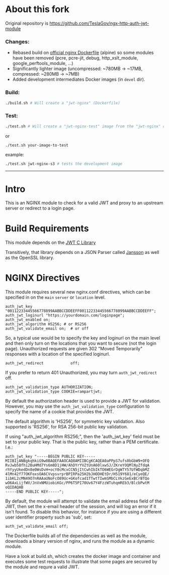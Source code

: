 # About this fork

Original repository is https://github.com/TeslaGov/ngx-http-auth-jwt-module

### Changes: 
 - Rebased build on [official nginx Dockerfile](https://github.com/nginxinc/docker-nginx) (alpine) so some modules have been 
 removed (pcre, pcre-jit, debug, http_xslt_module, google_perftools_module, ...)
 - Significantly lighter image (uncompressed: ~780MB -> ~17MB, compressed: ~280MB -> ~7MB)
 - Added development intermediates Docker images (in `devel` dir).
 
### Build:
```bash
./build.sh # Will create a "jwt-nginx" (Dockerfile)
```
 
### Test:
```bash
./test.sh # Will create a "jwt-nginx-test" image from the "jwt-nginx" one (Dockerfile.test)
```
or
```bash
./test.sh your-image-to-test
```
example: 
```bash
./test.sh jwt-nginx-s3 # tests the development image
```

<hr>

# Intro
This is an NGINX module to check for a valid JWT and proxy to an upstream server or redirect to a login page.

# Build Requirements
This module depends on the [JWT C Library](https://github.com/benmcollins/libjwt)

Transitively, that library depends on a JSON Parser called [Jansson](https://github.com/akheron/jansson) as well as the OpenSSL library.

# NGINX Directives
This module requires several new nginx.conf directives, which can be specified in on the `main` `server` or `location` level.

```
auth_jwt_key "00112233445566778899AABBCCDDEEFF00112233445566778899AABBCCDDEEFF";
auth_jwt_loginurl "https://yourdomain.com/loginpage";
auth_jwt_enabled on;
auth_jwt_algorithm HS256; # or RS256
auth_jwt_validate_email on;  # or off
```

So, a typical use would be to specify the key and loginurl on the main level and then only turn on the locations that you want to secure (not the login page).  Unauthorized requests are given 302 "Moved Temporarily" responses with a location of the specified loginurl.

```
auth_jwt_redirect            off;
```
If you prefer to return 401 Unauthorized, you may turn `auth_jwt_redirect` off.

```
auth_jwt_validation_type AUTHORIZATION;
auth_jwt_validation_type COOKIE=rampartjwt;
```
By default the authorization header is used to provide a JWT for validation.  However, you may use the `auth_jwt_validation_type` configuration to specify the name of a cookie that provides the JWT.



The default algorithm is 'HS256', for symmetric key validation.  Also supported is 'RS256', for RSA 256-bit public key validation.

If using "auth_jwt_algorithm RS256;", then the 'auth_jwt_key' field must be set to your public key.  That is the public key, rather than a PEM certificate.  I.e.:

```
auth_jwt_key "-----BEGIN PUBLIC KEY-----
MIIBIjANBgkqhkiG9w0BAQEFAAOCAQ8AMIIBCgKCAQEA0aPPpS7ufs0bGbW9+OFQ
RvJwb58fhi2BuHMd7Ys6m8D1jHW/AhDYrYVZtUnA60lxwSJ/ZKreYOQMlNyZfdqA
rhYyyUkedDn8e0WsDvH+ocY0cMcxCCN5jItCwhIbIkTO6WEGrDgWTY57UfWDqbMZ
4lMn42f77OKFoxsOA6CVvpsvrprBPIRPa25H2bJHODHEtDr/H519Y681/eCyeQE/
1ibKL2cMN49O7nRAAaUNoFcO89Uc+GKofcad1TTwtTIwmSMbCLVkzGeExBCrBTQo
wO6AxLijfWV/JnVxNMUiobiKGc/PP6T5PI70Uv67Y4FzzWTuhqmREb3/BlcbPwtM
oQIDAQAB
-----END PUBLIC KEY-----";
```



By default, the module will attempt to validate the email address field of the JWT, then set the x-email header of the session, and will log an error if it isn't found.  To disable this behavior, for instance if you are using a different user identifier property such as 'sub', set:

```
auth_jwt_validate_email off;
```



The Dockerfile builds all of the dependencies as well as the module, downloads a binary version of nginx, and runs the module as a dynamic module.

Have a look at build.sh, which creates the docker image and container and executes some test requests to illustrate that some pages are secured by the module and requre a valid JWT.
